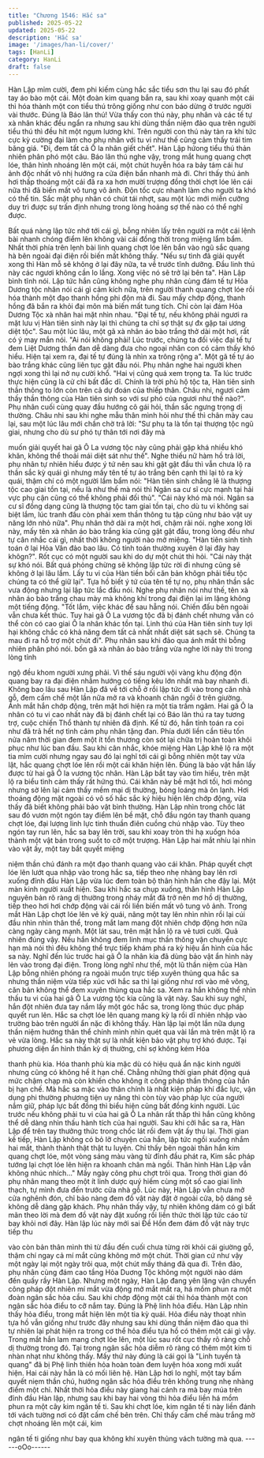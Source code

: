 ```yaml
---
title: "Chương 1546: Hắc sa"
published: 2025-05-22
updated: 2025-05-22
description: 'Hắc sa'
image: '/images/han-li/cover/'
tags: [HanLi]
category: HanLi
draft: false
---
```


Hàn Lập mỉm cười, đem phi kiếm cùng hắc sắc tiểu sơn thu lại
sau đó phất tay áo bào một cái.
Một đoàn kim quang bắn ra, sau khi xoay quanh một cái thì hóa
thành một con tiểu thú trông giống như con báo dừng ở trước
người vài thước.
Đúng là Báo lân thú!
Vừa thấy con thú này, phụ nhân và các tế tự xà nhân khác đều
ngẩn ra nhưng sau khi dùng thần niệm đảo qua trên người tiểu
thú thì đều hít một ngụm lương khí.
Trên người con thú này tản ra khí tức cực kỳ cường đại làm cho
phụ nhân với tu vi như thế cũng cảm thấy trái tim băng giá.
"Đi, đem tất cả Ô la nhân giết chết". Hàn Lập hứong tiểu thú thản
nhiên phân phó một câu.
Báo lân thú nghe vậy, trong mắt hung quang chợt lóe, thân hình
nhoáng lên một cái, một chút huyễn hóa ra bảy tám cái hư ảnh
độc nhất vô nhị hướng ra cửa điện bắn nhanh mà đi.
Chri thấy thú ảnh hơi thấp thoáng một cái đã ra xa hơn mười
trượng đồng thời chợt lóe lên cái nữa thì đã biến mất vô tung vô
ảnh.
Độn tốc cực nhanh làm cho người ta khó có thể tin.
Sắc mặt phụ nhân có chút tái nhợt, sau một lúc mới miễn cưỡng
duy trì được sự trấn định nhưng trong lòng hoảng sợ thế nào có
thể nghĩ được.

Bất quá nàng lập tức nhớ tới cái gì, bỗng nhiên lấy trên người ra
một cái lệnh bài nhanh chóng điểm lên không vài cái đồng thời
trong miệng lẩm bẩm. Nhất thời phía trên lẹnh bài linh quang chợt
lóe lên bắn vào ngũ sắc quang hà bên ngoài đại điện rồi biến mất
không thấy.
"Nếu sự tình đã giải quyết xong thì Hàn mỗ sẽ không ở lại đây
nữa, ta về trước tĩnh dưỡng. Đầu linh thú này các ngươi không
cần lo lắng. Xong việc nó sẽ trở lại bên ta". Hàn Lập bình tĩnh nói.
Lập tức hắn cũng không nghe phụ nhân cùng đám tế tự Hỏa
Dương tộc nhân nói cái gì cảm kích nữa, trên người thanh quang
chợt lóe rồi hóa thành một đạo thanh hồng phi độn mà đi. Sau
mấy chớp động, thanh hồng đã bắn ra khỏi đại môn mà biến mất
tung tích.
Chỉ còn lại đám Hỏa Dương Tộc xà nhân hai mặt nhìn nhau.
"Đại tế tự, nếu không phải ngươi ra mặt lưu vị Hàn tiên sinh này
lại thì chúng ta chỉ sợ thật sự đx gặp tai ương diệt tộc". Sau một
lúc lâu, một gã xà nhân áo bào trắng thở dài một hơi, rất có ý may
mắn nói.
"Ai nói không phải! Lúc trước, chúng ta đối việc đại tế tự đem Liệt
Dương thần đan dễ dàng đưa cho ngoại nhân con có cảm thấy
khó hiểu. Hiện tại xem ra, đại tế tự đúng là nhìn xa trông rộng a".
Một gã tế tự áo bào trắng khác cũng liên tục gật đầu nói.
Phụ nhân nghe hai người khen ngợi xong thì lại nở nụ cười khổ.
"Hai vị cũng quá xem trọng ta. Ta lúc trước thực hiện cũng là cử
chỉ bất đắc dĩ. Chính là trời phù hộ tộc ta, Hàn tiên sinh thần thông
to lớn còn trên cả dự đoán của thiếp thân. Châu nhi, ngươi cảm
thấy thần thông của Hàn tiên sinh so với sư phó của ngươi như
thế nào?". Phụ nhân cuối cùng quay đầu hướng cô gái hỏi, thần
sắc ngưng trọng dị thường.
Châu nhi sau khi nghe mẫu thân mình hỏi như thế thì chân mày
cau lại, sau một lúc lâu mới chần chờ trả lời: "Sư phụ ta là tồn tại
thượng tộc ngũ giai, nhưng cho dù sư phó tự thân tới nơi đây mà

muốn giải quyết hai gã Ô La vương tộc này cũng phải gặp khá
nhiều khó khăn, không thể thoải mái diệt sát như thế".
Nghe thiếu nữ hàm hồ trả lời, phụ nhân tự nhiên hiểu được ý tứ
nên sau khi gật gật đầu thì vẫn chưa lộ ra thần sắc kỳ quái gì
nhưng mấy tên tế tự áo trắng bên cạnh thì lại tỏ ra kỳ quái, thậm
chí có một người lẩm bẩm nói: "Hàn tiên sinh chẳng lẽ là thượng
tộc cao giai tồn tại, nếu là như thế mà nói thì Ngân sa cư sĩ cực
mạnh tại hải vực phụ cận cũng có thể không phải đối thủ".
"Cái này khó mà nói. Ngân sa cư sĩ đồng dạng cũng là thượng tộc
tam giai tồn tại, cho dù tu vi không sai biệt lắm, lúc tranh đấu còn
phải xem thần thông tu tập cũng như bảo vật uy năng lớn nhỏ
nữa". Phụ nhân thở dài ra một hơi, chậm rãi nói.
nghe xong lời này, mấy tên xà nhân áo bào trắng kia cũng gật gật
đầu, trong lòng đều như tự cân nhắc cái gì, nhất thời không người
nào mở miệng.
"Hàn tiên sinh tính toán ở lại Hỏa Vân đảo bao lâu. Có tính toán
thường xuyên ở lại đây hay khôgn?". Rốt cục có một người sau
khi do dự một chút thì hỏi.
"Cái này thật sự khó nói. Bất quá phỏng chừng sẽ không lập tức
rời đi nhưng cũng sẽ không ở lại lâu lắm. Lấy tu vi của Hàn tiền
bối căn bản khôgn phải tiểu tộc chúng ta có thể giữ lại". Tựa hồ
biết ý tứ của tên tế tự nọ, phụ nhân thần sắc vưa động nhưng lại
lập tức lắc đầu nói.
Nghe phụ nhân nói như thế, tên xà nhân áo bào trắng chau mày
mà không khí trong đại điện lại im lặng không một tiếng động.
"Tốt lắm, việc khác để sau hẵng nói. Chiến đấu bên ngoài vẫn
chưa kết thúc. Tuy hai gã Ô La vương tộc đã bị đánh chết nhưng
vẫn có thể còn có cao giai Ô la nhân khác tồn tại. Linh thú của
Hàn tiên sinh tuy lợi hại không chắc có khả năng đem tất cả nhất
nhất diệt sát sạch sẽ. Chúng ta mau đi ra hỗ trợ một chút đi". Phụ
nhân sau khi đảo qua ánh mắt thì bỗng nhiên phân phó nói.
bốn gã xà nhân áo bào trắng vừa nghe lời này thì trong lòng tỉnh

ngộ đều khom người xưng phải.
Vì thế sáu người vội vàng khu động độn quang bay ra đại điện
nhằm hướng có tiếng kêu lớn nhất mà bay nhanh đi.
Không bao lâu sau Hàn Lập đã về tới chỗ ở rồi lập tức đi vào
trong căn nhà gỗ, đem cấm chế một lần nữa mở ra và khoanh
chân ngồi ở trên giường.
Ánh mắt hắn chớp động, trên mặt hơi hiện ra một tia trầm ngâm.
Hai gã Ô la nhân có tu vi cao nhất này đã bị đánh chết lại có Báo
lân thú ra tay tương trợ, cuộc chiến Thổ thành tự nhiên đã định.
Kể từ đó, hắn tính toán ra coi như đã trả hết nợ tình cảm phụ
nhân tặng đan. Phía dưới liền cần tiêu tốn nửa năm thời gian đem
một ít tổn thương còn sót lại chữa trị hoàn toàn khôi phục như lúc
ban đầu.
Sau khi cân nhắc, khóe miệng Hàn Lập khẽ lộ ra một tia mỉm cười
nhưng ngay sau đó lại nghĩ tới cái gì bỗng nhiên một tay vừa lật,
hắc quang chợt lóe lên rồi một cái khăn hiện lên.
Đúng là bảo vật hắn lấy được từ hai gã Ô la vương tộc nhân.
Hàn Lập bắt tay vào tìm hiểu, trên mặt lộ ra biểu tình cảm thấy rất
hứng thú.
Cái khăn này bề mặt hơi tối, hơi mỏng nhưng sờ lên lại cảm thấy
mềm mại dị thường, bóng loáng mà ôn lạnh. Hơi thoáng động
mặt ngoài có vô số hắc sắc ký hiệu hiện lên chớp động, vừa thấy
đã biết không phải bảo vật bình thường.
Hàn Lập nhìn trong chốc lát sau đó vươn một ngón tay điểm lên
bề mặt, chỗ đầu ngón tay thanh quang chợt lóe, đại lượng linh lực
tinh thuần điên cuồng chú nhập vào. Tùy theo ngón tay run lên,
hắc sa bay lên trời, sau khi xoay tròn thì hạ xuốgn hóa thành một
vật bán trong suốt to cỡ một trượng.
Hàn Lập hai mắt nhíu lại nhìn vào vật ấy, một tay bắt quyết miệng

niệm thần chú đánh ra một đạo thanh quang vào cái khăn. Pháp
quyết chợt lóe lên lướt qua nhập vào trong hắc sa, tiếp theo nhẹ
nhàng bay lên rơi xuống đỉnh đầu Hàn Lập vừa lúc đem toàn bộ
thân hình hắn che đậy lại.
Một màn kinh người xuất hiện. Sau khi hắc sa chụp xuống, thân
hình Hàn Lập nguyên bản rõ ràng dị thường trong nháy mắt đã
trở nên mơ hồ dị thường, tiếp theo hơi hơi chớp động vài cái rồi
liền biến mất vô tung vô ảnh.
Trong mắt Hàn Lập chợt lóe lên vẻ kỳ quái, nâng một tay lên nhìn
nhìn rồi lại cúi đầu nhìn nhìn thân thể, trong mắt lam mang đột
nhiên chớp động hơn nữa càng ngày càng mạnh.
Một lát sau, trên mặt hắn lộ ra vẻ tươi cười.
Quả nhiên đúng vậy.
Nếu hắn không đem linh mục thần thông vận chuyển cực hạn mà
nói thì đêu không thể trực tiếp khám phá ra kỳ hiệu ẩn hình của
hắc sa này. Nghĩ đến lúc trước hai gã Ô la nhân kia đã dùng bảo
vật ẩn hình này lẻn vào trong đại điện.
Trong lòng nghĩ như thế, một lũ thần niệm của Hàn Lập bỗng
nhiên phóng ra ngoài muốn trực tiếp xuyên thủng qua hắc sa
nhưng thần niệm vừa tiếp xúc với hắc sa thì lại giống như rơi vào
mê võng, căn bản không thể đem xuyên thủng qua hắc sa.
Xem ra hắn không thể nhìn thấu tu vi của hai gã Ô La vương tộc
kia cũng là vật này. Sau khi suy nghĩ, hắn đột nhiên đưa tay nắm
lấy một góc hắc sa, trong lòng thúc dục pháp quyết run lên.
Hắc sa chợt lóe lên quang mang kỳ lạ rồi dĩ nhiên nhập vào
trường bào trên người ẩn nặc đi không thấy.
Hàn lập lại một lần nữa dụng thần niệm hướng thân thể chính
mình nhìn quét qua vài lần mà trên mặt lộ ra vẻ vừa lòng.
Hắc sa này thật sự là nhất kiện bảo vật phụ trợ khó được. Tại
phương diện ẩn hình thần kỳ dị thường, chỉ sợ không kém Hóa

thanh phù kia.
Hóa thanh phù kia mặc dù có hiệu quả ẩn nặc kinh người nhưng
cũng có không hề ít hạn chế. Chẳng những thời gian phát động
quá mức chậm chạp mà còn khiến cho không ít công pháp thần
thông của hắn bị hạn chế.
Mà hắc sa mặc vào thân chính là nhất kiện pháp khí đắc lực, vận
dụng phi thường phương tiện uy năng thì còn tùy vào pháp lực
của người nắm giữ, pháp lực bất đồng thì biểu hiện cũng bất
đồng kinh người.
Lúc trước nếu không phải tu vi của hai gã Ô La nhân rất thấp thì
hắn cũng không thể dễ dàng nhìn thấu hành tích của hai người.
Sau khi cởi hắc sa ra, Hàn Lập để trên tay thưởng thức trong
chốc lát rồi đem vật ấy thu lại.
Thời gian kế tiếp, Hàn Lập không có bỏ lỡ chuyện của hắn, lập
tức ngồi xuống nhắm hai mắt, thành thành thật thật tu luyện.
Chỉ thấy bên ngoài thân hắn kim quang chợt lóe, một vòng sáng
màu vàng từ đỉnh đầu phát ra, Kim sắc pháp tướng lại chợt lóe
lên hiện ra khoanh chân mà ngồi.
Thân hình Hàn Lập vẫn không nhúc nhích..."
Mấy ngày công phu chợt trôi qua.
Trong thời gian đó phụ nhân mang theo một ít linh dược quý hiếm
cùng một số cao giai linh thạch, tự mình đưa đến trước cửa nhà
gỗ.
Lúc này, Hàn Lập vẫn chưa mở cửa nghênh đón, chỉ bảo nàng
đem đồ vật này đặt ở ngoài cửa, bộ dáng sẽ không dễ dàng gặp
khách. Phụ nhân thấy vậy, tự nhiên không dám có gì bất mãn
theo lời mà đem đồ vật này đặt xuống rồi liền thức thời lập tức cáo
từ bay khỏi nơi đây.
Hàn lập lúc này mới sai Đề Hồn đem đám đồ vật này trực tiếp thu

vào còn bản thân mình thì từ đầu đến cuối chưa từng rời khỏi cái
giường gỗ, thậm chí ngay cả mí mắt cũng không mở một chút.
Thời gian cứ như vậy một ngày lại một ngày trôi qua, một chút
mấy tháng đã qua đi.
Trên đảo, phụ nhân cùng đám cao tầng Hỏa Duơng Tộc không
một người nào dám đến quấy rầy Hàn Lập.
Nhưng một ngày, Hàn Lập đang yên lặng vận chuyển công pháp
đột nhiên mí mắt vừa động mở mắt mắt ra, há mồm phun ra một
đoàn ngân sắc hỏa cầu. Sau khi chớp động một cái thì hóa thành
một con ngân sắc hỏa điểu to cỡ nắm tay.
Đúng là Phệ linh hỏa điểu.
Hàn Lập nhìn thấy hỏa điểu, trong mắt hiện lên một tia kỳ quái.
Hỏa điểu này thoạt nhìn tựa hồ vẫn giống như trước đây nhưng
sau khi dùng thần niệm đảo qua thì tự nhiên lại phát hiện ra trong
cơ thể hỏa điểu tựa hồ có thêm một cái gì vậy.
Trong mắt hắn lam mang chợt lóe lên, một lúc sau rốt cục thấy rõ
ràng chỗ dị thường trong đó. Tại trong ngân sắc hỏa diễm rõ ràng
có thêm một kim ti nhàn nhạt như không thấy.
Mấy thứ này đúng là cái gọi là "Linh tuyền tà quang" đã bị Phệ
linh thiên hỏa hoàn toàn đem luyện hóa xong mới xuất hiện.
Hai cái này hẳn là có mối liên hệ.
Hàn Lập hơi lo nghĩ, một tay bấm quyết niẹm thần chú, hướng
ngân sắc hỏa điểu trên không trung nhẹ nhàng điểm một chỉ.
Nhất thời hỏa điểu này giang hai cánh ra mà bay múa trên đỉnh
đầu Hàn lập, nhưng sau khi bay hai vòng thì hỏa điểu liền há
mồm phun ra một cây kim ngân tế ti. Sau khi chợt lóe, kim ngân
tế ti này liền đánh tới vách tường nơi có đặt cấm chế bên trên.
Chỉ thấy cấm chế màu trắng mờ chợt nhoáng lên một cái, kim

ngân tế ti giống như bay qua không khí xuyên thủng vách tường
mà qua.
------oOo------
